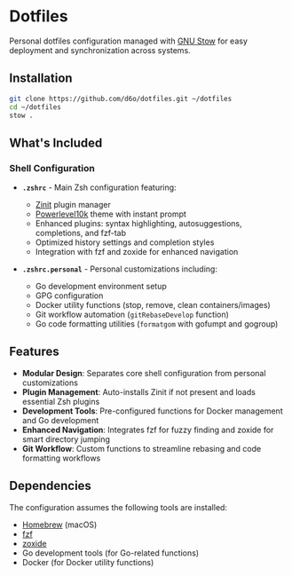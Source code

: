 # Dotfiles

Personal dotfiles configuration managed with [GNU Stow](https://www.gnu.org/software/stow/) for easy deployment and synchronization across systems.

## Installation

```bash
git clone https://github.com/d6o/dotfiles.git ~/dotfiles
cd ~/dotfiles
stow .
```

## What's Included

### Shell Configuration

- **`.zshrc`** - Main Zsh configuration featuring:
  - [Zinit](https://github.com/zdharma-continuum/zinit) plugin manager
  - [Powerlevel10k](https://github.com/romkatv/powerlevel10k) theme with instant prompt
  - Enhanced plugins: syntax highlighting, autosuggestions, completions, and fzf-tab
  - Optimized history settings and completion styles
  - Integration with fzf and zoxide for enhanced navigation

- **`.zshrc.personal`** - Personal customizations including:
  - Go development environment setup
  - GPG configuration
  - Docker utility functions (stop, remove, clean containers/images)
  - Git workflow automation (`gitRebaseDevelop` function)
  - Go code formatting utilities (`formatgom` with gofumpt and gogroup)

## Features

- **Modular Design**: Separates core shell configuration from personal customizations
- **Plugin Management**: Auto-installs Zinit if not present and loads essential Zsh plugins
- **Development Tools**: Pre-configured functions for Docker management and Go development
- **Enhanced Navigation**: Integrates fzf for fuzzy finding and zoxide for smart directory jumping
- **Git Workflow**: Custom functions to streamline rebasing and code formatting workflows

## Dependencies

The configuration assumes the following tools are installed:
- [Homebrew](https://brew.sh/) (macOS)
- [fzf](https://github.com/junegunn/fzf)
- [zoxide](https://github.com/ajeetdsouza/zoxide)
- Go development tools (for Go-related functions)
- Docker (for Docker utility functions)